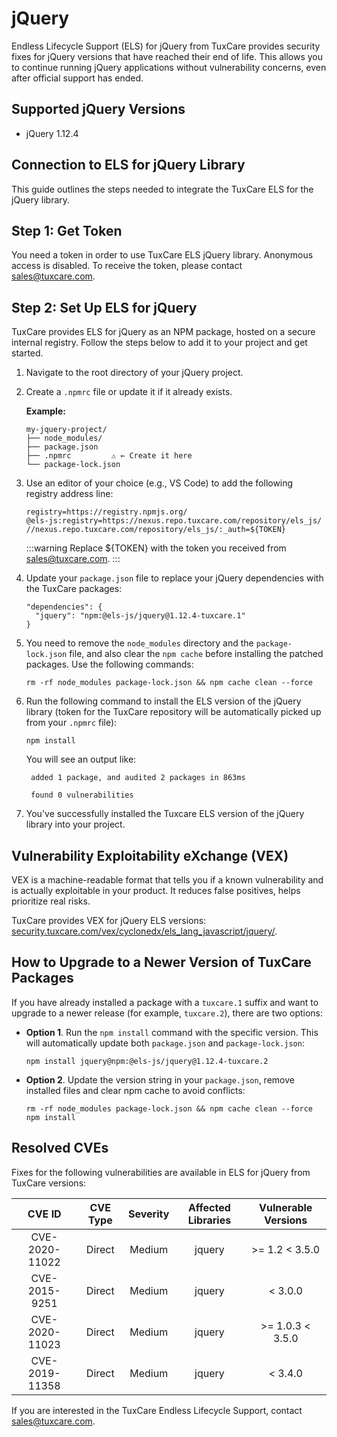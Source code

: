# jQuery

Endless Lifecycle Support (ELS) for jQuery from TuxCare provides security fixes for jQuery versions that have reached their end of life. This allows you to continue running jQuery applications without vulnerability concerns, even after official support has ended.

## Supported jQuery Versions

* jQuery 1.12.4

## Connection to ELS for jQuery Library

This guide outlines the steps needed to integrate the TuxCare ELS for the jQuery library.

## Step 1: Get Token

You need a token in order to use TuxCare ELS jQuery library. Anonymous access is disabled. To receive the token, please contact [sales@tuxcare.com](mailto:sales@tuxcare.com).

## Step 2: Set Up ELS for jQuery

TuxCare provides ELS for jQuery as an NPM package, hosted on a secure internal registry. Follow the steps below to add it to your project and get started.

1. Navigate to the root directory of your jQuery project.
2. Create a `.npmrc` file or update it if it already exists.

   **Example:**

   ```text
   my-jquery-project/
   ├── node_modules/
   ├── package.json
   ├── .npmrc         ⚠️ ← Create it here
   └── package-lock.json
   ```

3. Use an editor of your choice (e.g., VS Code) to add the following registry address line:

   <CodeWithCopy>

   ```text
   registry=https://registry.npmjs.org/
   @els-js:registry=https://nexus.repo.tuxcare.com/repository/els_js/
   //nexus.repo.tuxcare.com/repository/els_js/:_auth=${TOKEN}
   ```

   </CodeWithCopy>

   :::warning
   Replace ${TOKEN} with the token you received from [sales@tuxcare.com](mailto:sales@tuxcare.com).
   :::

4. Update your `package.json` file to replace your jQuery dependencies with the TuxCare packages:

   <CodeWithCopy>

   ```text
   "dependencies": {
     "jquery": "npm:@els-js/jquery@1.12.4-tuxcare.1"
   }
   ```

   </CodeWithCopy>

5. You need to remove the `node_modules` directory and the `package-lock.json` file, and also clear the `npm cache` before installing the patched packages. Use the following commands:
   
   <CodeWithCopy>

   ```text
   rm -rf node_modules package-lock.json && npm cache clean --force
   ```

   </CodeWithCopy>

6. Run the following command to install the ELS version of the jQuery library (token for the TuxCare repository will be automatically picked up from your `.npmrc` file):

   <CodeWithCopy>

   ```text
   npm install
   ```

   </CodeWithCopy>

   You will see an output like:

   ```text
    added 1 package, and audited 2 packages in 863ms
    
    found 0 vulnerabilities
   ```

7. You've successfully installed the Tuxcare ELS version of the jQuery library into your project.

## Vulnerability Exploitability eXchange (VEX) 

VEX is a machine-readable format that tells you if a known vulnerability and is actually exploitable in your product. It reduces false positives, helps prioritize real risks.

TuxCare provides VEX for jQuery ELS versions: [security.tuxcare.com/vex/cyclonedx/els_lang_javascript/jquery/](https://security.tuxcare.com/vex/cyclonedx/els_lang_javascript/jquery/).

## How to Upgrade to a Newer Version of TuxCare Packages

If you have already installed a package with a `tuxcare.1` suffix and want to upgrade to a newer release (for example, `tuxcare.2`), there are two options:

* **Option 1**. Run the `npm install` command with the specific version. This will automatically update both `package.json` and `package-lock.json`:

  <CodeWithCopy>

  ```text
  npm install jquery@npm:@els-js/jquery@1.12.4-tuxcare.2
  ```

  </CodeWithCopy>

* **Option 2**. Update the version string in your `package.json`, remove installed files and clear npm cache to avoid conflicts:

  <CodeWithCopy>

  ```text
  rm -rf node_modules package-lock.json && npm cache clean --force
  npm install
  ```

  </CodeWithCopy>

## Resolved CVEs

Fixes for the following vulnerabilities are available in ELS for jQuery from TuxCare versions:

| CVE ID         | CVE Type | Severity | Affected Libraries | Vulnerable Versions |
| :------------: | :------: |:--------:|:------------------:| :----------------: |
| CVE-2020-11022 | Direct   | Medium   |       jquery       | >= 1.2 < 3.5.0    |
| CVE-2015-9251  | Direct   | Medium   |       jquery       | < 3.0.0           |
| CVE-2020-11023 | Direct   | Medium   |       jquery       | >= 1.0.3 < 3.5.0  |
| CVE-2019-11358 | Direct   | Medium   |       jquery       | < 3.4.0           |

If you are interested in the TuxCare Endless Lifecycle Support, contact [sales@tuxcare.com](mailto:sales@tuxcare.com).
